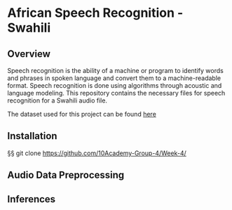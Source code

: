 # African Speech Recognition - Swahili

## Overview
Speech recognition is the ability of a machine or program to identify words and phrases in spoken language and convert them to a machine-readable format.
Speech recognition is done using algorithms through acoustic and language modeling. 
This repository contains the necessary files for speech recognition for a Swahili audio file.

The dataset used for this project can be found [here](https://github.com/getalp/ALFFA_PUBLIC)

## Installation
§§ git clone https://github.com/10Academy-Group-4/Week-4/


## Audio Data Preprocessing



## Inferences


